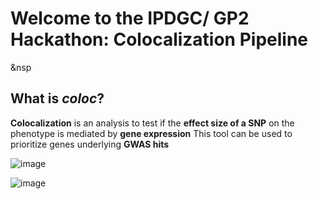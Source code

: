 # Welcome to the IPDGC/ GP2 Hackathon: Colocalization Pipeline 

&nsp  
## What is _coloc_?  
**Colocalization** is an analysis to test if the **effect size of a SNP** on the phenotype is mediated by **gene expression**
This tool can be used to prioritize genes underlying **GWAS hits**  

![image](https://user-images.githubusercontent.com/84042456/117986308-cbe19b00-b339-11eb-8f90-3f33959f0a12.png)  

![image](https://user-images.githubusercontent.com/84042456/117987145-82458000-b33a-11eb-99d4-1e3573a14276.png)  

